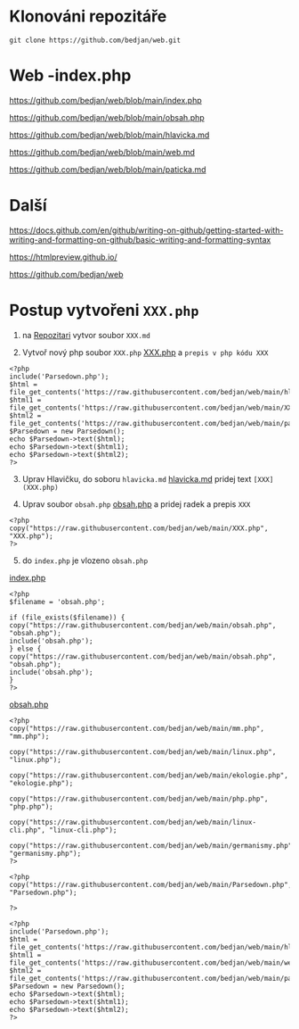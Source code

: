 # Klonováni repozitáře

`git clone https://github.com/bedjan/web.git`

# Web -index.php

https://github.com/bedjan/web/blob/main/index.php

https://github.com/bedjan/web/blob/main/obsah.php

https://github.com/bedjan/web/blob/main/hlavicka.md

https://github.com/bedjan/web/blob/main/web.md

https://github.com/bedjan/web/blob/main/paticka.md


# Další

https://docs.github.com/en/github/writing-on-github/getting-started-with-writing-and-formatting-on-github/basic-writing-and-formatting-syntax

https://htmlpreview.github.io/

https://github.com/bedjan/web


# Postup vytvořeni `XXX.php`

1) na [Repozitari](https://github.com/bedjan/web/tree/main) vytvor soubor `XXX.md`

2) Vytvoř nový php soubor `XXX.php` [XXX.php](https://github.com/bedjan/web/blob/main/XXX.php) a `prepis v php kódu XXX`
```
<?php
include('Parsedown.php');
$html = file_get_contents('https://raw.githubusercontent.com/bedjan/web/main/hlavicka.md');
$html1 = file_get_contents('https://raw.githubusercontent.com/bedjan/web/main/XXX.md');
$html2 = file_get_contents('https://raw.githubusercontent.com/bedjan/web/main/paticka.md');
$Parsedown = new Parsedown();
echo $Parsedown->text($html);
echo $Parsedown->text($html1);
echo $Parsedown->text($html2);
?>
```

3) Uprav Hlavičku, do soboru `hlavicka.md` [hlavicka.md](https://github.com/bedjan/web/blob/main/hlavicka.md) pridej text `[XXX](XXX.php)`




4) Uprav soubor `obsah.php` [obsah.php](https://github.com/bedjan/web/blob/main/obsah.php) a pridej radek a prepis `XXX`

```
<?php
copy("https://raw.githubusercontent.com/bedjan/web/main/XXX.php", "XXX.php");
?>
```

5) do `index.php` je vlozeno `obsah.php`

[index.php](https://github.com/bedjan/web/blob/main/index.php)

```
<?php
$filename = 'obsah.php';

if (file_exists($filename)) {
copy("https://raw.githubusercontent.com/bedjan/web/main/obsah.php", "obsah.php");
include('obsah.php');
} else {
copy("https://raw.githubusercontent.com/bedjan/web/main/obsah.php", "obsah.php");
include('obsah.php');
}
?>
```

[obsah.php](https://github.com/bedjan/web/blob/main/obsah.php)

```
<?php
copy("https://raw.githubusercontent.com/bedjan/web/main/mm.php", "mm.php");

copy("https://raw.githubusercontent.com/bedjan/web/main/linux.php", "linux.php");

copy("https://raw.githubusercontent.com/bedjan/web/main/ekologie.php", "ekologie.php");

copy("https://raw.githubusercontent.com/bedjan/web/main/php.php", "php.php");

copy("https://raw.githubusercontent.com/bedjan/web/main/linux-cli.php", "linux-cli.php");

copy("https://raw.githubusercontent.com/bedjan/web/main/germanismy.php", "germanismy.php");
?>

<?php
copy("https://raw.githubusercontent.com/bedjan/web/main/Parsedown.php", "Parsedown.php");

?>

<?php
include('Parsedown.php');
$html = file_get_contents('https://raw.githubusercontent.com/bedjan/web/main/hlavicka.md');
$html1 = file_get_contents('https://raw.githubusercontent.com/bedjan/web/main/web.md');
$html2 = file_get_contents('https://raw.githubusercontent.com/bedjan/web/main/paticka.md');
$Parsedown = new Parsedown();
echo $Parsedown->text($html);
echo $Parsedown->text($html1);
echo $Parsedown->text($html2);
?>
```

